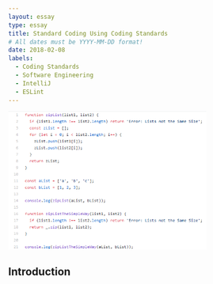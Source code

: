 ```yaml
---
layout: essay
type: essay
title: Standard Coding Using Coding Standards
# All dates must be YYYY-MM-DD format!
date: 2018-02-08
labels:
  - Coding Standards
  - Software Engineering
  - IntelliJ
  - ESLint
---
```

<div class="ui small rounded images">
  <img class="ui image" src="../images/CodingStandards.png">
</div>

## Introduction
